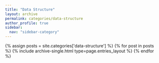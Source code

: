 ```yaml
---
title: "Data Structure"
layout: archive
permalink: categories/data-structure
author_profile: true
sidebar:
  nav: "sidebar-category"
---
```


{% assign posts = site.categories['data-structure'] %}
{% for post in posts %} {% include archive-single.html type=page.entries_layout %} {% endfor %} 